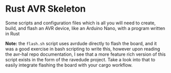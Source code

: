 # Rust AVR Skeleton
Some scripts and configuration files which is all you will need to
create, build, and flash an AVR device, like an Arduino Nano, with a program written
in Rust

**Note:** the `flash.sh` script uses avrdude directly to flash the board, and it was a good
exercise in bash scripting to write this, however upon reading the avr-hal repo
documentation, I see that a more feature rich version of this script exists in the form of 
the ravedude project. Take a look into that to easily integrate flashing the board with
your cargo workflow.
